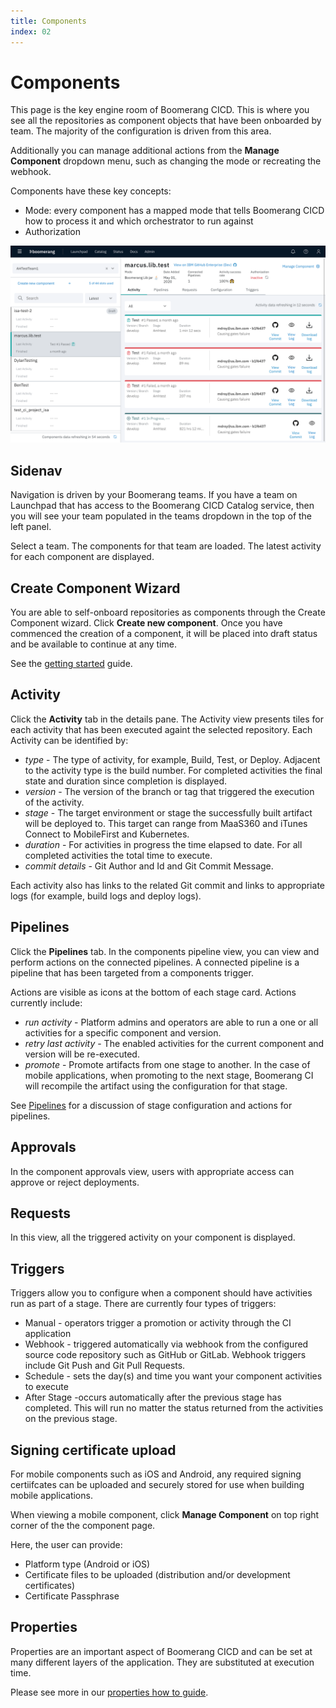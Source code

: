 ```yaml
---
title: Components
index: 02
---
```


# Components

This page is the key engine room of Boomerang CICD. This is where you see all the repositories as component objects that have been onboarded by team. The majority of the configuration is driven from this area.

Additionally you can manage additional actions from the **Manage Component** dropdown menu, such as changing the mode or recreating the webhook.

Components have these key concepts:
- Mode: every component has a mapped mode that tells Boomerang CICD how to process it and which orchestrator to run against
- Authorization

![CICD Home](./assets/img/CICD-component-main.png)

## Sidenav

Navigation is driven by your Boomerang teams. If you have a team on Launchpad that has access to the Boomerang CICD Catalog service, then you will see your team populated in the teams dropdown in the top of the left panel.

Select a team. The components for that team are loaded. The latest activity for each component are displayed.

## Create Component Wizard

You are able to self-onboard repositories as components through the Create Component wizard. Click **Create new component**. Once you have commenced the creation of a component, it will be placed into draft status and be available to continue at any time.

See the [getting started](/boomerang-cicd/introduction/getting-started/) guide.

## Activity

Click the **Activity** tab in the details pane. The Activity view presents tiles for each activity that has been executed againt the selected repository. Each Activity can be identified by:

- _type_ - The type of activity, for example, Build, Test, or Deploy. Adjacent to the activity type is the build number. For completed activities the final state and duration since completion is displayed.
- _version_ - The version of the branch or tag that triggered the execution of the activity.
- _stage_ - The target environment or stage the successfully built artifact will be deployed to. This target can range from MaaS360 and iTunes Connect to MobileFirst and Kubernetes.
- _duration_ - For activities in progress the time elapsed to date. For all completed activities the total time to execute.
- _commit details_ - Git Author and Id and Git Commit Message.

Each activity also has links to the related Git commit and links to appropriate logs (for example, build logs and deploy logs).

## Pipelines

Click the **Pipelines** tab. In the components pipeline view, you can view and perform actions on the connected pipelines. A connected pipeline is a pipeline that has been targeted from a components trigger.

Actions are visible as icons at the bottom of each stage card. Actions currently include:
- _run activity_ - Platform admins and operators are able to run a one or all activities for a specific component and version.
- _retry last activity_ - The enabled activities for the current component and version will be re-executed.
- _promote_ - Promote artifacts from one stage to another. In the case of mobile applications, when promoting to the next stage, Boomerang CI will recompile the artifact using the configuration for that stage.

See [Pipelines](/boomerang-cicd/getting-to-know/pipeliness) for a discussion of stage configuration and actions for pipelines.

## Approvals

In the component approvals view, users with appropriate access can approve or reject deployments.

## Requests

In this view, all the triggered activity on your component is displayed.

## Triggers

Triggers allow you to configure when a component should have activities run as part of a stage. There are currently four types of triggers:

- Manual - operators trigger a promotion or activity through the CI application
- Webhook - triggered automatically via webhook from the configured source code repository such as GitHub or GitLab.  Webhook triggers include Git Push and Git Pull Requests.
- Schedule - sets the day(s) and time you want your component activities to execute
- After Stage -occurs automatically after the previous stage has completed. This will run no matter the status returned from the activities on the previous stage.

## Signing certificate upload

For mobile components such as iOS and Android, any required signing certiifcates can be uploaded and securely stored for use when building mobile applications.

When viewing a mobile component, click **Manage Component** on top right corner of the the component page.

Here, the user can provide:
* Platform type (Android or iOS)
* Certificate files to be uploaded (distribution and/or development certificates)
* Certificate Passphrase

## Properties

Properties are an important aspect of Boomerang CICD and can be set at many different layers of the application. They are substituted at execution time.

Please see more in our [properties how to guide](/boomerang-cicd/how-to-guide/modes-and-properties).
